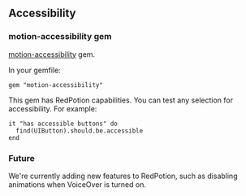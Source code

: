 ## Accessibility

### motion-accessibility gem

[motion-accessibility](https://github.com/austinseraphin/motion-accessibility) gem.

In your gemfile:

```
gem "motion-accessibility"
```

This gem has RedPotion capabilities. You can test any selection for accessibility. For example:

```
it "has accessible buttons" do
  find(UIButton).should.be.accessible
end
```

### Future

We're currently adding new features to RedPotion, such as disabling animations when VoiceOver is turned on.


